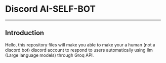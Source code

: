 # Discord AI-SELF-BOT

___

## Introduction 
Hello, this repository files will make you able to make your a human (not a discord bot) discord account to respond to users automatically using llm (Large language models) through Groq API. 
